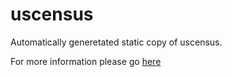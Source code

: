 
uscensus
==============

Automatically generetated static copy of uscensus. 

For more information please go [here](http://www.rdfabout.com)

